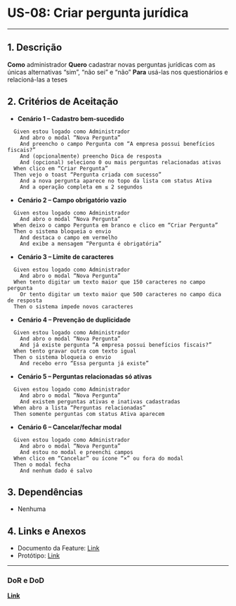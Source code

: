 # US-08: Criar pergunta jurídica

---

## 1. Descrição

**Como** administrador
**Quero** cadastrar novas perguntas jurídicas com as únicas alternativas “sim”, “não sei” e “não”
**Para** usá-las nos questionários e relacioná-las a teses

## 2. Critérios de Aceitação

- **Cenário 1 – Cadastro bem-sucedido**

```
  Given estou logado como Administrador
    And abro o modal “Nova Pergunta”
    And preencho o campo Pergunta com “A empresa possui benefícios fiscais?”
    And (opcionalmente) preencho Dica de resposta
    And (opcional) seleciono 0 ou mais perguntas relacionadas ativas
  When clico em “Criar Pergunta”
  Then vejo o toast “Pergunta criada com sucesso”
    And a nova pergunta aparece no topo da lista com status Ativa
    And a operação completa em ≤ 2 segundos
```

- **Cenário 2 – Campo obrigatório vazio**

```
  Given estou logado como Administrador
    And abro o modal “Nova Pergunta”
  When deixo o campo Pergunta em branco e clico em “Criar Pergunta”
  Then o sistema bloqueia o envio
    And destaca o campo em vermelho
    And exibe a mensagem “Pergunta é obrigatória”
```

- **Cenário 3 – Limite de caracteres**

```
  Given estou logado como Administrador
    And abro o modal “Nova Pergunta”
  When tento digitar um texto maior que 150 caracteres no campo pergunta
    Or tento digitar um texto maior que 500 caracteres no campo dica de resposta
  Then o sistema impede novos caracteres
```

- **Cenário 4 – Prevenção de duplicidade**

```
  Given estou logado como Administrador
    And abro o modal “Nova Pergunta”
    And já existe pergunta “A empresa possui benefícios fiscais?”
  When tento gravar outra com texto igual
  Then o sistema bloqueia o envio
    And recebo erro “Essa pergunta já existe”
```

- **Cenário 5 – Perguntas relacionadas só ativas**

```
  Given estou logado como Administrador
    And abro o modal “Nova Pergunta”
    And existem perguntas ativas e inativas cadastradas
  When abro a lista “Perguntas relacionadas”
  Then somente perguntas com status Ativa aparecem
```

- **Cenário 6 – Cancelar/fechar modal**

```
  Given estou logado como Administrador
    And abro o modal “Nova Pergunta”
    And estou no modal e preenchi campos
  When clico em “Cancelar” ou ícone “×” ou fora do modal
  Then o modal fecha
    And nenhum dado é salvo
```

## 3. Dependências

- Nenhuma

## 4. Links e Anexos

- Documento da Feature: [Link](gerenciar-perguntas-tributarias.md)
- Protótipo: [Link](https://excalidraw.com/#json=uzeZOcOtPKE5hVSiMwpbg,8IjQKNJVapnkd55dPgTC6g)

---

### DoR e DoD

**[Link](../../visao-produto/dor-dod.md)**